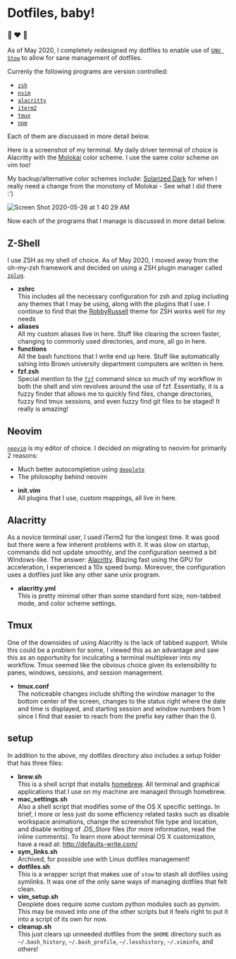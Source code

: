 # Dotfiles, baby!

### 🐧 ❤️ 🚀
As of May 2020, I completely redesigned my dotfiles to enable use of [`GNU Stow`](https://www.gnu.org/software/stow/) to allow for sane management of dotfiles.

Currenly the following programs are version controlled:
+ [`zsh`](https://www.zsh.org/)
+ [`nvim`](https://neovim.io/)
+ [`alacritty`](https://github.com/alacritty/alacritty)
+ [`iterm2`](https://www.iterm2.com/)
+ [`tmux`](https://github.com/tmux/tmux)
+ [`npm`](https://www.npmjs.com/)

Each of them are discussed in more detail below.

Here is a screenshot of my terminal. My daily driver terminal of choice is Alacritty with the [Molokai](https://github.com/tomasr/molokai) color scheme. I use the same color scheme on vim too!

My backup/alternative color schemes include: [Solarized Dark](https://ethanschoonover.com/solarized/) for when I really need a change from the monotony of Molokai - See what I did there :')

![Screen Shot 2020-05-26 at 1 40 29 AM](https://user-images.githubusercontent.com/20383602/82840975-1cc26e80-9ef2-11ea-856c-a410bb7dbecb.jpg)

Now each of the programs that I manage is discussed in more detail below.

## Z-Shell

I use ZSH as my shell of choice. As of May 2020, I moved away from the oh-my-zsh framework and decided on using a ZSH plugin manager called [`zplug`]([https://github.com/zplug/zplug](https://github.com/zplug/zplug)).
  + **zshrc**\
  This includes all the necessary configuration for zsh and zplug
  including any themes that I may be using, along with the plugins that
  I use. I continue to find that the [RobbyRussell]([https://github.com/ohmyzsh/ohmyzsh/blob/master/themes/robbyrussell.zsh-theme](https://github.com/ohmyzsh/ohmyzsh/blob/master/themes/robbyrussell.zsh-theme)) theme for ZSH works well for my needs
  + **aliases**\
  All my custom aliases live in here. Stuff like clearing the screen faster,
  changing to commonly used directories, and more, all go in here.
  + **functions**\
  All the bash functions that I write end up here. Stuff like automatically 
  sshing into Brown university department computers are written in here.
  + **fzf.zsh**\
  Special mention to the [`fzf`](https://github.com/junegunn/fzf) command since so much of my workflow in both the shell and vim revolves around the use of fzf. Essentially, it is a fuzzy finder that allows me to quickly find files, change directories, fuzzy find tmux sessions, and even fuzzy find git files to be staged! It really is amazing!

## Neovim

[`neovim`](https://neovim.io/) is my editor of choice. I decided on migrating to neovim for primarily 2 reasons: 
* Much better autocompletion using [`deoplete`](https://github.com/Shougo/deoplete.nvim)
* The philosophy behind neovim

+ **init.vim**\
  All plugins that I use, custom mappings, all live in here.

## Alacritty

As a novice terminal user, I used iTerm2 for the longest time. It was good but there were a few inherent problems with it. It was slow on startup, commands did not update smoothly, and the configuration seemed a bit Windows-like. 
The answer: [Alacritty](https://github.com/alacritty/alacritty).
Blazing fast using the GPU for acceleration, I experienced a 10x speed bump. Moreover, the configuration uses a dotfiles just like any other sane unix program.

+ **alacritty.yml**\
This is pretty minimal other than some standard font size, non-tabbed mode, and color scheme settings.

## Tmux

One of the downsides of using Alacritty is the lack of tabbed support. While this could be a problem for some, I viewed this as an advantage and saw this as an opportunity for inculcating a terminal multiplexer into my workflow. Tmux seemed like the obvious choice given its extensibility to panes, windows, sessions, and session management. 

+ **tmux.conf**\
The noticeable changes include shifting the window manager to the bottom center of the screen, changes to the status right where the date and time is displayed, and starting session and window numbers from 1 since I find that easier to reach from the prefix key rather than the 0.

## setup
In addition to the above, my dotfiles directory also includes a setup folder 
that has three files:
  + **brew.sh**\
  This is a shell script that installs [homebrew](https://brew.sh/). 
  All terminal and graphical applications that I use on my machine are managed 
  through homebrew.
  + **mac_settings.sh**\
  Also a shell script that modifies some of the OS X specific settings. In brief, 
  I more or less just do some efficiency related tasks such as disable workspace 
  animations, change the screenshot file type and location, and disable writing 
  of *.DS_Store* files (for more information, read the inline comments).
  To learn more about terminal OS X customization, have a read at: 
  <http://defaults-write.com/>
  + **sym_links.sh**\
  Archived, for possible use with Linux dotfiles management!
+ **dotfiles.sh**\
  This is a wrapper script that makes use of `stow` to stash all dotfiles using symlinks. It was one of the only sane ways of managing dotfiles that felt clean.
+ **vim_setup.sh**\
 Deoplete does require some custom python modules such as pynvim. This may be moved into one of the other scripts but it feels right to put it into a script of its own for now.
 + **cleanup.sh**\
 This just clears up unneeded dotfiles from the `$HOME` directory such as `~/.bash_history`, `~/.bash_profile`, `~/.lesshistory`, `~/.viminfo`, and others!
